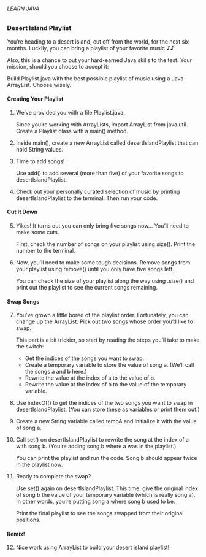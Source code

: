 ###### LEARN JAVA

### Desert Island Playlist

You’re heading to a desert island, cut off from the world, for the next six months. Luckily, you can bring a playlist of your favorite music ♪♪

Also, this is a chance to put your hard-earned Java skills to the test. Your mission, should you choose to accept it:

Build Playlist.java with the best possible playlist of music using a Java ArrayList. Choose wisely.

#### Creating Your Playlist

1. We’ve provided you with a file Playlist.java.

    Since you’re working with ArrayLists, import ArrayList from java.util.
    Create a Playlist class with a main() method.

2. Inside main(), create a new ArrayList called desertIslandPlaylist that can hold String values.

3. Time to add songs!

    Use add() to add several (more than five) of your favorite songs to desertIslandPlaylist.

4. Check out your personally curated selection of music by printing desertIslandPlaylist to the terminal. Then run your code.

#### Cut It Down

5. Yikes! It turns out you can only bring five songs now… You’ll need to make some cuts.

    First, check the number of songs on your playlist using size(). Print the number to the terminal.

6. Now, you’ll need to make some tough decisions. Remove songs from your playlist using remove() until you only have five songs left.

    You can check the size of your playlist along the way using .size() and print out the playlist to see the current songs remaining.

#### Swap Songs

7. You’ve grown a little bored of the playlist order. Fortunately, you can change up the ArrayList. Pick out two songs whose order you’d like to swap.

    This part is a bit trickier, so start by reading the steps you’ll take to make the switch:

    - Get the indices of the songs you want to swap.
    - Create a temporary variable to store the value of song a. (We’ll call the songs a and b here.)
    - Rewrite the value at the index of a to the value of b.
    - Rewrite the value at the index of b to the value of the temporary variable.

8. Use indexOf() to get the indices of the two songs you want to swap in desertIslandPlaylist. (You can store these as variables or print them out.)

9. Create a new String variable called tempA and initialize it with the value of song a.

10. Call set() on desertIslandPlaylist to rewrite the song at the index of a with song b. (You’re adding song b where a was in the playlist.)

    You can print the playlist and run the code. Song b should appear twice in the playlist now.

11. Ready to complete the swap?

    Use set() again on desertIslandPlaylist. This time, give the original index of song b the value of your temporary variable (which is really song a). In other words, you’re putting song a where song b used to be.

    Print the final playlist to see the songs swapped from their original positions.

#### Remix!

12. Nice work using ArrayList to build your desert island playlist!
